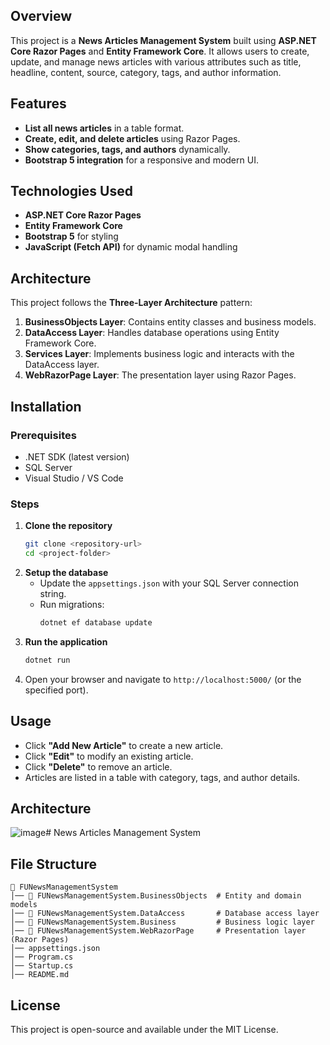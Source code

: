 

## Overview

This project is a **News Articles Management System** built using **ASP.NET Core Razor Pages** and **Entity Framework Core**. It allows users to create, update, and manage news articles with various attributes such as title, headline, content, source, category, tags, and author information.

## Features

- **List all news articles** in a table format.
- **Create, edit, and delete articles** using Razor Pages.
- **Show categories, tags, and authors** dynamically.
- **Bootstrap 5 integration** for a responsive and modern UI.

## Technologies Used

- **ASP.NET Core Razor Pages**
- **Entity Framework Core**
- **Bootstrap 5** for styling
- **JavaScript (Fetch API)** for dynamic modal handling

## Architecture

This project follows the **Three-Layer Architecture** pattern:

1. **BusinessObjects Layer**: Contains entity classes and business models.
2. **DataAccess Layer**: Handles database operations using Entity Framework Core.
3. **Services Layer**: Implements business logic and interacts with the DataAccess layer.
4. **WebRazorPage Layer**: The presentation layer using Razor Pages.

## Installation

### Prerequisites

- .NET SDK (latest version)
- SQL Server
- Visual Studio / VS Code

### Steps

1. **Clone the repository**
   ```sh
   git clone <repository-url>
   cd <project-folder>
   ```
2. **Setup the database**
   - Update the `appsettings.json` with your SQL Server connection string.
   - Run migrations:
     ```sh
     dotnet ef database update
     ```
3. **Run the application**
   ```sh
   dotnet run
   ```
4. Open your browser and navigate to `http://localhost:5000/` (or the specified port).

## Usage

- Click **"Add New Article"** to create a new article.
- Click **"Edit"** to modify an existing article.
- Click **"Delete"** to remove an article.
- Articles are listed in a table with category, tags, and author details.
## Architecture
![image](https://github.com/user-attachments/assets/fe8d1f80-504c-46b2-bbdd-9affcc7e13c9)# News Articles Management System




## File Structure

```
📁 FUNewsManagementSystem
│── 📂 FUNewsManagementSystem.BusinessObjects  # Entity and domain models
│── 📂 FUNewsManagementSystem.DataAccess       # Database access layer
│── 📂 FUNewsManagementSystem.Business         # Business logic layer
│── 📂 FUNewsManagementSystem.WebRazorPage     # Presentation layer (Razor Pages)
│── appsettings.json
│── Program.cs
│── Startup.cs
│── README.md
```

## License

This project is open-source and available under the MIT License.

